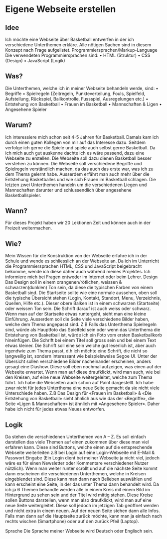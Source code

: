 # Eigene Webseite erstellen
## Idee
Ich möchte eine Webseite über Basketball entwerfen in der ich verschiedene Unterthemen erkläre. Alle nötigen Sachen sind in diesem Konzept nach Frage aufgelistet.
Programmiersprachen/Markup-Language
Die verwendeten Programmiersprachen sind:
•	HTML (Struktur)
•	CSS (Design)
•	JavaScript (Logik)
## Was? 
Die Unterthemen, welche ich in meiner Webseite behandeln werde, sind:
•	Begriffe
•	Spielregeln (Zeitregeln, Punkteverteilung, Fouls, Spielfeld, Aufstellung, Rückspiel, Ballkontrolle, Fussspiel, Ausregelungen etc.)
•	Entstehung von Basketball
•	Frauen im Basketball
•	Mannschaften & Ligen
•	Angesehene Spieler
## Warum?
Ich interessiere mich schon seit 4-5 Jahren für Basketball. Damals kam ich durch einen guten Kollegen von mir auf das Interesse dazu. Seitdem verfolge ich gerne die Spiele und spiele auch selbst gerne Basketball. Da ich mich auch gut auskenne dachte ich es wäre passend, dazu eine Webseite zu erstellen. 
Die Webseite soll dazu dienen Basketball besser verstehen zu können.  Die Webseite soll verschiedene Begriffe und Spielregeln verständlich machen, da das auch das erste war, was ich zu dem Thema gelernt habe. Ausserdem erfährt man auch mehr über die Entstehung Basketballes und wie sich Frauen im Basketball schlagen. Die letzten zwei Unterthemen handeln um die verschiedenen Liegen und Mannschaften darunter und schlussendlich über angesehene Basketballspieler.
## Wann?
Für dieses Projekt haben wir 20 Lektionen Zeit und können auch in der Freizeit weitermachen.
## Wie?
Mein Wissen für die Konstruktion von der Webseite erfahre ich in der Schule und wende es schliesslich an der Webseite an. Da ich im Unterricht die Programmiersprachen HTML, CSS und JavaScript beigebracht bekomme, wende ich diese daher auch während meines Projektes.  Ich informiere mich bei Fragen entweder im Internet oder beim Lehrer. 
Design
Das Design soll in einem orangenen/rötlichen, weissen & schwarzen(dunklen) Ton sein, da diese die typischen Farben von einem Basketball sind. Die Startseite sollte wie eine normale aussehen, oben soll die typische Übersicht stehen (Login, Kontakt, Standort, Menu, Verzeichnis, Quellen, Hilfe etc.). Dieser obere Balken ist in einem schwarzen (Startseite) oder weissen Ton sein. Die Schrift darauf ist auch weiss oder schwarz. Wenn man auf der Startseite etwas runtergeht, sieht man eine kleine Einführung. Ausserdem soll die Seite viele verschiedene Bilder haben, welche dem Thema angepasst sind. Z.B Falls das Unterthema Spielregeln sind, würde als Hauptfoto das Spielfeld sein oder wenn das Unterthema die Entstehung von Basketball ist, würde ich ein Foto vom ersten Basketballkorb hineinfügen. Die Schrift bei einem Titel soll gross sein und bei einem Text etwas kleiner. Die Schrift soll eine sein welche gut leserlich ist, aber auch irgendwie zum Thema passt, d.h ich möchte eine Schrift, die nicht so langweilig ist, sondern interessant wie beispielsweise Segoe UI. Unter der Übersicht sollen verschiedene Bilder nacheinander erscheinen, anders gesagt eine Diashow. Diese soll eben nochmal aufzeigen, was einen auf der Webseite erwartet. Wenn man auf diese draufklickt, wird man auch, wie bei den Kreisen, auf eine neue Webseite weitergeleitet, welche zum Thema führt.  Ich habe die Webseiten auch schon auf Paint dargestellt. Ich habe zwar nicht für jedes Unterthema eine neue Seite gemacht da sie nicht viele Unterschiede haben. Z.B Das Design für «Frauen im Basketball» & «Die Entstehung von Basketball» sieht ähnlich aus wie das der «Begriffe», die Seite «Ligen & Mannschaften» ist ähnlich mit «Angesehene Spieler». Daher habe ich nicht für jedes etwas Neues entworfen.

## Logik
Da stehen die verschiedenen Unterthemen von A – Z. Es soll einfach darstellen das viele Themen auf einen zukommen über diese man viel erfahren kann. Diese sind Buttons, welche einen auf die entsprechende Webseite weiterleiten z.B bei Login auf eine Login-Webseite mit E-Mail & Passwort Eingabe (Ein Login dient bei meiner Webseite ja nicht viel, jedoch wäre es für einen Newsletter oder Kommentare verschiedener Nutzer nützlich).
Wenn man weiter runter scrollt und auf die nächste Seite kommt dann erscheinen die verschiedenen Unterthemen, welche in Kreisen eingeblendet sind. Diese kann man dann nach Belieben auswählen und kann erscheint eine Seite, in der das unter Thema dann behandelt wird. Da ich ja 6 Themen behandle werden alle in einem Kreis mit einem Bild im Hintergrund zu sehen sein und der Titel wird mittig stehen. 
Diese Kreise sollen Buttons darstellen, wenn man also draufklickt, wird man auf eine neue Seite weitergleitet. Diese soll jedoch im jetzigen Tab geöffnet werden und nicht extra in einem neuen. Auf der neuen Seite stehen dann alle Infos. Falls man dann auf die Hauptseite zurück möchte, kann man ja einfach nach rechts wischen (Smartphone) oder auf den zurück Pfeil (Laptop). 



Sprache
Die Sprache meiner Webseite wird Deutsch oder Englisch sein.
